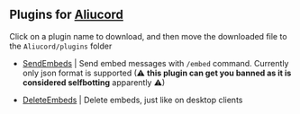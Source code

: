 ## Plugins for [Aliucord](https://github.com/Aliucord)

Click on a plugin name to download, and then move the downloaded file to the `Aliucord/plugins` folder
- [SendEmbeds](https://github.com/C10udburst/aliucord-plugins/raw/builds/SendEmbeds.zip) | 
  Send embed messages with `/embed` command. Currently only json format is supported (⚠ **this plugin can get you banned as it is considered selfbotting** apparently ⚠)

- [DeleteEmbeds](https://github.com/C10udburst/aliucord-plugins/raw/builds/DeleteEmbeds.zip) | 
  Delete embeds, just like on desktop clients